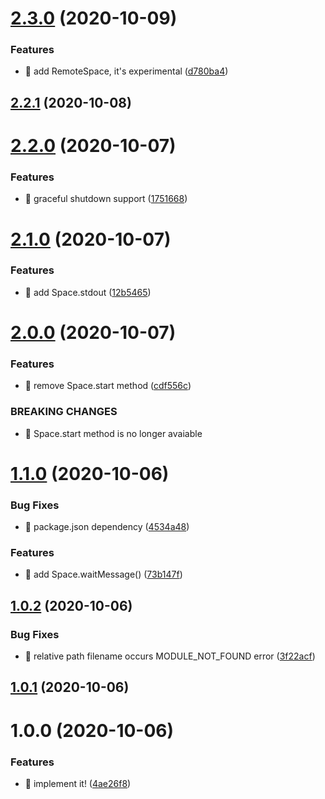 # [2.3.0](https://github.com/suin/runspace/compare/v2.2.1...v2.3.0) (2020-10-09)


### Features

* 🎸 add RemoteSpace, it's experimental ([d780ba4](https://github.com/suin/runspace/commit/d780ba47ffed914c8215701bc1d893323b9a6fe8))

## [2.2.1](https://github.com/suin/runspace/compare/v2.2.0...v2.2.1) (2020-10-08)

# [2.2.0](https://github.com/suin/runspace/compare/v2.1.0...v2.2.0) (2020-10-07)


### Features

* 🎸 graceful shutdown support ([1751668](https://github.com/suin/runspace/commit/175166851e5843a0cea09c3d441d2293f9615216))

# [2.1.0](https://github.com/suin/runspace/compare/v2.0.0...v2.1.0) (2020-10-07)


### Features

* 🎸 add Space.stdout ([12b5465](https://github.com/suin/runspace/commit/12b54651d4ce243b361d617bd3178199672c3b01))

# [2.0.0](https://github.com/suin/runspace/compare/v1.1.0...v2.0.0) (2020-10-07)


### Features

* 🎸 remove Space.start method ([cdf556c](https://github.com/suin/runspace/commit/cdf556cb250211d447692ead105c9f086eaa9ab1))


### BREAKING CHANGES

* 🧨 Space.start method is no longer avaiable

# [1.1.0](https://github.com/suin/runspace/compare/v1.0.2...v1.1.0) (2020-10-06)


### Bug Fixes

* 🐛 package.json dependency ([4534a48](https://github.com/suin/runspace/commit/4534a483dfb7eecd0d94bc9078603823611964f6))


### Features

* 🎸 add Space.waitMessage() ([73b147f](https://github.com/suin/runspace/commit/73b147f2f0ac3d24602a74ed06df00c7321c5c96))

## [1.0.2](https://github.com/suin/runspace/compare/v1.0.1...v1.0.2) (2020-10-06)


### Bug Fixes

* 🐛 relative path filename occurs MODULE_NOT_FOUND error ([3f22acf](https://github.com/suin/runspace/commit/3f22acf7391ae0ff0682c54aecd964a873cab4fb))

## [1.0.1](https://github.com/suin/runspace/compare/v1.0.0...v1.0.1) (2020-10-06)

# 1.0.0 (2020-10-06)


### Features

* 🎸 implement it! ([4ae26f8](https://github.com/suin/runspace/commit/4ae26f837e4db5deb35472775617ecacbbefdac9))
